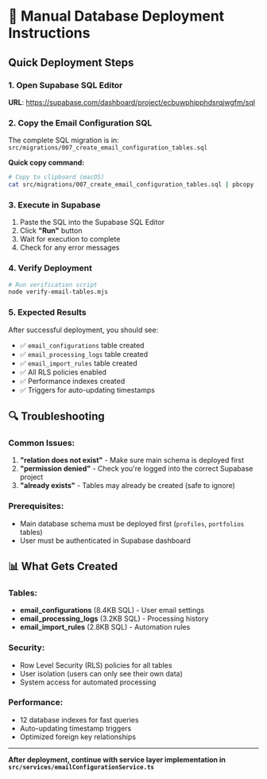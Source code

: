 # 🚀 Manual Database Deployment Instructions

## Quick Deployment Steps

### 1. Open Supabase SQL Editor
**URL**: https://supabase.com/dashboard/project/ecbuwphipphdsrqjwgfm/sql

### 2. Copy the Email Configuration SQL
The complete SQL migration is in: `src/migrations/007_create_email_configuration_tables.sql`

**Quick copy command:**
```bash
# Copy to clipboard (macOS)
cat src/migrations/007_create_email_configuration_tables.sql | pbcopy
```

### 3. Execute in Supabase
1. Paste the SQL into the Supabase SQL Editor
2. Click **"Run"** button
3. Wait for execution to complete
4. Check for any error messages

### 4. Verify Deployment
```bash
# Run verification script
node verify-email-tables.mjs
```

### 5. Expected Results
After successful deployment, you should see:
- ✅ `email_configurations` table created
- ✅ `email_processing_logs` table created  
- ✅ `email_import_rules` table created
- ✅ All RLS policies enabled
- ✅ Performance indexes created
- ✅ Triggers for auto-updating timestamps

## 🔍 Troubleshooting

### Common Issues:
1. **"relation does not exist"** - Make sure main schema is deployed first
2. **"permission denied"** - Check you're logged into the correct Supabase project
3. **"already exists"** - Tables may already be created (safe to ignore)

### Prerequisites:
- Main database schema must be deployed first (`profiles`, `portfolios` tables)
- User must be authenticated in Supabase dashboard

## 📊 What Gets Created

### Tables:
- **email_configurations** (8.4KB SQL) - User email settings
- **email_processing_logs** (3.2KB SQL) - Processing history
- **email_import_rules** (2.8KB SQL) - Automation rules

### Security:
- Row Level Security (RLS) policies for all tables
- User isolation (users can only see their own data)
- System access for automated processing

### Performance:
- 12 database indexes for fast queries
- Auto-updating timestamp triggers
- Optimized foreign key relationships

---

**After deployment, continue with service layer implementation in `src/services/emailConfigurationService.ts`**
